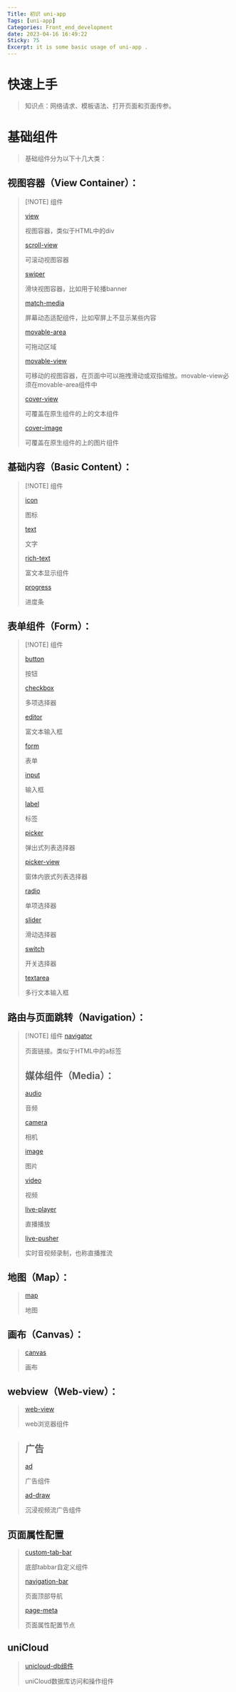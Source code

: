 ```yaml
---
Title: 初识 uni-app
Tags: [uni-app]
Categories: Front_end_development
date: 2023-04-16 16:49:22
Sticky: 75
Excerpt: it is some basic usage of uni-app .
---
```

# 快速上手

> 知识点：网络请求、模板语法、打开页面和页面传参。

# 基础组件

> 基础组件分为以下十几大类：

## 视图容器（View Container）：


> [!NOTE] 组件
> 
> 
> [view](https://uniapp.dcloud.net.cn/component/view)
> 
> 视图容器，类似于HTML中的div
> 
> [scroll-view](https://uniapp.dcloud.net.cn/component/scroll-view)
> 
> 可滚动视图容器
> 
> [swiper](https://uniapp.dcloud.net.cn/component/swiper)
> 
> 滑块视图容器，比如用于轮播banner
> 
> [match-media](https://uniapp.dcloud.net.cn/component/match-media)
> 
> 屏幕动态适配组件，比如窄屏上不显示某些内容
> 
> [movable-area](https://uniapp.dcloud.net.cn/component/movable-view#movable-area)
> 
> 可拖动区域
> 
> [movable-view](https://uniapp.dcloud.net.cn/component/movable-view#movable-view)
> 
> 可移动的视图容器，在页面中可以拖拽滑动或双指缩放。movable-view必须在movable-area组件中
> 
> [cover-view](https://uniapp.dcloud.net.cn/component/cover-view#cover-view)
> 
> 可覆盖在原生组件的上的文本组件
> 
> [cover-image](https://uniapp.dcloud.net.cn/component/cover-view#cover-image)
> 
> 可覆盖在原生组件的上的图片组件

## 基础内容（Basic Content）：

> [!NOTE] 组件
> 
> [icon](https://uniapp.dcloud.net.cn/component/icon)
> 
> 图标
> 
> [text](https://uniapp.dcloud.net.cn/component/text)
> 
> 文字
> 
> [rich-text](https://uniapp.dcloud.net.cn/component/rich-text)
> 
> 富文本显示组件
> 
> [progress](https://uniapp.dcloud.net.cn/component/progress)
> 
> 进度条

## 表单组件（Form）：

> [!NOTE] 组件
> 
> [button](https://uniapp.dcloud.net.cn/component/button)
> 
> 按钮
> 
> [checkbox](https://uniapp.dcloud.net.cn/component/checkbox)
> 
> 多项选择器
> 
> [editor](https://uniapp.dcloud.net.cn/component/editor)
> 
> 富文本输入框
> 
> [form](https://uniapp.dcloud.net.cn/component/form)
> 
> 表单
> 
> [input](https://uniapp.dcloud.net.cn/component/input)
> 
> 输入框
> 
> [label](https://uniapp.dcloud.net.cn/component/label)
> 
> 标签
> 
> [picker](https://uniapp.dcloud.net.cn/component/picker)
> 
> 弹出式列表选择器
> 
> [picker-view](https://uniapp.dcloud.net.cn/component/picker-view)
> 
> 窗体内嵌式列表选择器
> 
> [radio](https://uniapp.dcloud.net.cn/component/radio)
> 
> 单项选择器
> 
> [slider](https://uniapp.dcloud.net.cn/component/slider)
> 
> 滑动选择器
> 
> [switch](https://uniapp.dcloud.net.cn/component/switch)
> 
> 开关选择器
> 
> [textarea](https://uniapp.dcloud.net.cn/component/textarea)
> 
> 多行文本输入框

## 路由与页面跳转（Navigation）：

> [!NOTE] 组件 
> [navigator](https://uniapp.dcloud.net.cn/component/navigator)
> 
> 页面链接。类似于HTML中的a标签
> 
> ## 媒体组件（Media）：
> 
> [audio](https://uniapp.dcloud.net.cn/component/audio)
> 
> 音频
> 
> [camera](https://uniapp.dcloud.net.cn/component/camera)
> 
> 相机
> 
> [image](https://uniapp.dcloud.net.cn/component/image)
> 
> 图片
> 
> [video](https://uniapp.dcloud.net.cn/component/video)
> 
> 视频
> 
> [live-player](https://uniapp.dcloud.net.cn/component/live-player)
> 
> 直播播放
> 
> [live-pusher](https://uniapp.dcloud.net.cn/component/live-pusher)
> 
> 实时音视频录制，也称直播推流

## 地图（Map）：
> 
> [map](https://uniapp.dcloud.net.cn/component/map)
> 
> 地图
> 
## 画布（Canvas）：
> 
> [canvas](https://uniapp.dcloud.net.cn/component/canvas)
> 
> 画布
> 
## webview（Web-view）：
> 
> [web-view](https://uniapp.dcloud.net.cn/component/web-view)
> 
> web浏览器组件

> ## 广告
> 
> [ad](https://uniapp.dcloud.net.cn/component/ad)
> 
> 广告组件
> 
> [ad-draw](https://uniapp.dcloud.net.cn/component/ad-draw)
> 
> 沉浸视频流广告组件

## 页面属性配置
> 
> [custom-tab-bar](https://uniapp.dcloud.net.cn/component/custom-tab-bar)
> 
> 底部tabbar自定义组件
> 
> [navigation-bar](https://uniapp.dcloud.net.cn/component/navigation-bar)
> 
> 页面顶部导航
> 
> [page-meta](https://uniapp.dcloud.net.cn/component/page-meta)
> 
> 页面属性配置节点
> 
## uniCloud
> 
> [unicloud-db组件](https://uniapp.dcloud.net.cn/uniCloud/unicloud-db)
> 
> uniCloud数据库访问和操作组件



